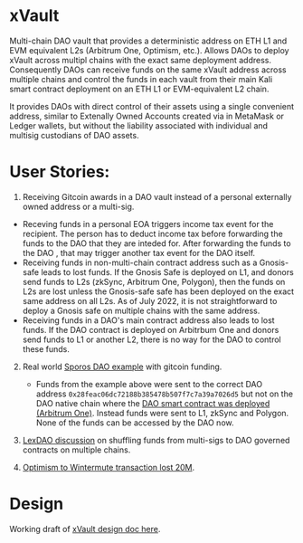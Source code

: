 # xVault

Multi-chain DAO vault that provides a deterministic address on ETH L1 and EVM equivalent L2s (Arbitrum One, Optimism, etc.). Allows DAOs to deploy xVault across multipl chains with the exact same deployment address. Consequently DAOs can receive funds on the same xVault address across multiple chains and control the funds in each vault from their main Kali smart contract deployment on an ETH L1 or EVM-equivalent L2 chain.

It provides DAOs with direct control of their assets using a single convenient address, similar to Extenally Owned Accounts created via in MetaMask or Ledger wallets, but without the liability associated with individual and multisig custodians of DAO assets.

# User Stories:

1. Receiving Gitcoin awards in a DAO vault instead of a personal externally owned address or a multi-sig.
  - Receving funds in a personal EOA triggers income tax event for the recipient. The person has to deduct income tax before forwarding the funds to the DAO that they are inteded for. After forwarding the funds to the DAO , that may trigger another tax event for the DAO itself.
  - Receiving funds in non-multi-chain contract address such as a Gnosis-safe leads to lost funds. If the Gnosis Safe is deployed on L1, and donors send funds to L2s (zkSync, Arbitrum One, Polygon), then the funds on L2s are lost unless the Gnosis-safe safe has been deployed on the exact same address on all L2s. As of July 2022, it is not straightforward to deploy a Gnosis safe on multiple chains with the same address.
  - Receiving funds in a DAO's main contract address also leads to lost funds. If the DAO contract is deployed on Arbitrbum One and donors send funds to L1 or another L2, there is no way for the DAO to control these funds.
2. Real world [Sporos DAO example](https://gitcoin.co/grants/6035/sweat-equity-management-platform-for-daos) with gitcoin funding.
    - Funds from the example above were sent to the correct DAO address `0x28feac06dc72188b385478b507f7c7a39a7026d5` but not on the DAO native chain where the [DAO smart contract was deployed (Arbitrum One)](0x28feac06dc72188b385478b507f7c7a39a7026d5). Instead funds were sent to L1, zkSync and Polygon. None of the funds can be accessed by the DAO now.
2. [LexDAO discussion](https://discord.com/channels/682960432272506907/900411400491524106/998084170666475520) on shuffling funds from multi-sigs to DAO governed contracts on multiple chains.

2. [Optimism to Wintermute transaction lost 20M](https://cryptobriefing.com/wintermute-makes-optimistic-assumption-loses-20m-optimism-tokens/).

# Design

Working draft of [xVault design doc here](https://github.com/SporosDAO/sweat-token/wiki/xVault:-Multi-chain-DAO-Treasury-Vault).
